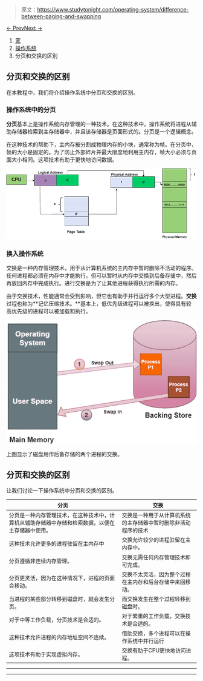 > 原文：<https://www.studytonight.com/operating-system/difference-between-paging-and-swapping>

[← Prev](/operating-system/difference-between-contiguous-and-noncontiguous-memory-allocation "Contiguous Vs Non-Contiguous")[Next →](/operating-system/difference-between-internal-and-external-fragmentation "Internal Vs External Fragmentation")

<nav aria-label="breadcrumb">

1.  [家](/)
2.  [操作系统](/operating-system)
3.  分页和交换的区别

</nav>

<article>

# 分页和交换的区别

在本教程中，我们将介绍操作系统中分页和交换的区别。

### 操作系统中的分页

**分页**基本上是操作系统内存管理的一种技术。在这种技术中，操作系统将进程从辅助存储器检索到主存储器中，并且该存储器是页面形式的。分页是一个逻辑概念。

在这种技术的帮助下，主内存被分割成物理内存的小块，通常称为帧。在分页中，帧的大小是固定的。为了防止外部碎片并最大限度地利用主内存，帧大小必须与页面大小相同。这项技术有助于更快地访问数据。

![](img/3360e40d9d2349ee6b418342c6fd598b.png)

### 换入操作系统

交换是一种内存管理技术，用于从计算机系统的主内存中暂时删除不活动的程序。任何进程都必须在内存中才能执行，但可以暂时从内存中交换到后备存储中，然后再放回内存中完成执行。进行交换是为了让其他进程获得执行所需的内存。

由于交换技术，性能通常会受到影响，但它也有助于并行运行多个大型进程。**交换**过程也称为**记忆压缩技术。**基本上，低优先级进程可以被换出，使得具有较高优先级的进程可以被加载和执行。

![](img/0de426ed09c1c8d5210d897d1a8d0e21.png)

上图显示了磁盘用作后备存储的两个进程的交换。

## 分页和交换的区别

让我们讨论一下操作系统中分页和交换的区别。

| 分页 | 交换 |
| --- | --- |
| 分页是一种内存管理技术，在这种技术中，计算机从辅助存储器中存储和检索数据，以便在主存储器中使用。 | 交换是一种用于从计算机系统的主存储器中暂时删除非活动程序的技术 |
| 这种技术允许更多的进程驻留在主内存中 | 交换允许较少的进程驻留在主内存中。 |
| 分页遵循非连续内存管理。 | 交换无需任何内存管理技术即可完成。 |
| 分页更灵活，因为在这种情况下，进程的页面会移动。 | 交换不太灵活，因为整个过程在主内存和后台存储中来回移动。 |
| 当进程的某些部分转移到磁盘时，就会发生分页。 | 而交换发生在整个过程转移到磁盘时。 |
| 对于中等工作负载，分页技术是合适的。 | 对于繁重的工作负载，交换技术是合适的。 |
| 这种技术允许进程的内存地址空间不连续。 | 借助交换，多个进程可以在操作系统中并行运行 |
| 这项技术有助于实现虚拟内存。 | 交换有助于CPU更快地访问进程。 |

</article>

* * *

* * *